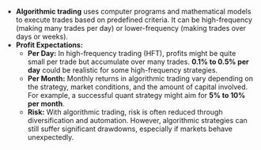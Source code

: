 - **Algorithmic trading** uses computer programs and mathematical models to execute trades based on predefined criteria. It can be high-frequency (making many trades per day) or lower-frequency (making trades over days or weeks).
- **Profit Expectations:**
    - **Per Day:** In high-frequency trading (HFT), profits might be quite small per trade but accumulate over many trades. **0.1% to 0.5% per day** could be realistic for some high-frequency strategies.
    - **Per Month:** Monthly returns in algorithmic trading vary depending on the strategy, market conditions, and the amount of capital involved. For example, a successful quant strategy might aim for **5% to 10% per month**.
    - **Risk:** With algorithmic trading, risk is often reduced through diversification and automation. However, algorithmic strategies can still suffer significant drawdowns, especially if markets behave unexpectedly.